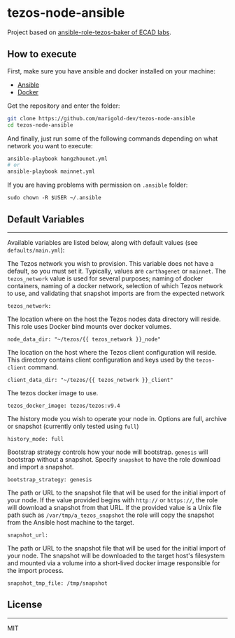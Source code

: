 # tezos-node-ansible

Project based on [ansible-role-tezos-baker of ECAD labs](https://github.com/ecadlabs/ansible-role-tezos-baker).

## How to execute

First, make sure you have ansible and docker installed on your machine:
* [Ansible](https://docs.ansible.com/ansible/latest/installation_guide/intro_installation.html)
* [Docker](https://docs.docker.com/engine/install/)


Get the repository and enter the folder:
``` bash
git clone https://github.com/marigold-dev/tezos-node-ansible
cd tezos-node-ansible
```


And finally, just run some of the following commands depending on what network you want to execute:
``` bash
ansible-playbook hangzhounet.yml
# or
ansible-playbook mainnet.yml
```

If you are having problems with permission on `.ansible` folder:
```
sudo chown -R $USER ~/.ansible
```

## Default Variables
------------

Available variables are listed below, along with default values (see `defaults/main.yml`):

The Tezos network you wish to provision. This variable does not have a default, so you must set it. Typically, values are `carthagenet` or `mainnet`. The `tezos_network` value is used for several purposes; naming of docker containers, naming of a docker network, selection of which Tezos network to use, and validating that snapshot imports are from the expected network

    tezos_network:

The location where on the host the Tezos nodes data directory will reside. This role uses Docker bind mounts over docker volumes.

    node_data_dir: "~/tezos/{{ tezos_network }}_node"

The location on the host where the Tezos client configuration will reside. This directory contains client configuration and keys used by the `tezos-client` command.

    client_data_dir: "~/tezos/{{ tezos_network }}_client"

The tezos docker image to use.

    tezos_docker_image: tezos/tezos:v9.4

The history mode you wish to operate your node in. Options are full, archive or snapshot (currently only tested using `full`)

    history_mode: full

Bootstrap strategy controls how your node will bootstrap. `genesis` will bootstrap without a snapshot. Specify `snapshot` to have the role download and import a snapshot.

    bootstrap_strategy: genesis

The path or URL to the snapshot file that will be used for the initial import of your node. If the value provided begins with `http://` or `https://`, the role will download a snapshot from that URL. If the provided value is a Unix file path such as `/var/tmp/a_tezos_snapshot` the role will copy the snapshot from the Ansible host machine to the target.

    snapshot_url:

The path or URL to the snapshot file that will be used for the initial import of your node. The snapshot will be downloaded to the target host's filesystem and mounted via a volume into a short-lived docker image responsible for the import process.

    snapshot_tmp_file: /tmp/snapshot


## License
-------

MIT
